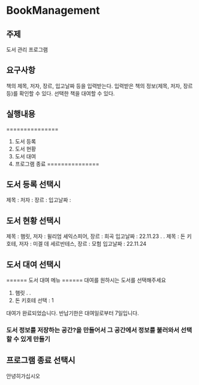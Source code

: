 # BookManagement

## 주제
도서 관리 프로그램

## 요구사항
책의 제목, 저자, 장르, 입고날짜 등을 입력받는다.
입력받은 책의 정보(제목, 저자, 장르 등)를 확인할 수 있다.
선택한 책을 대여할 수 있다.

## 실행내용
===============
1. 도서 등록
2. 도서 현황
3. 도서 대여
4. 프로그램 종료
===============

## 도서 등록 선택시
제목 :
저자 :
장르 : 
입고날짜 :

## 도서 현황 선택시
제목 : 햄릿, 저자 : 윌리엄 셰익스피어, 장르 : 희곡
입고날짜 : 22.11.23
.
.
제목 : 돈 키호테, 저자 : 미겔 데 세르반테스, 장르 : 모험
입고날짜 : 22.11.24

## 도서 대여 선택시
====== 도서 대여 메뉴 ======
대여를 원하시는 도서를 선택해주세요
1. 햄릿
.
.
3. 돈 키호테
선택 : 1

대여가 완료되었습니다. 반납기한은 대여일로부터 7일입니다.

### 도서 정보를 저장하는 공간?을 만들어서 그 공간에서 정보를 불러와서 선택할 수 있게 만들기

## 프로그램 종료 선택시

안녕히가십시오




